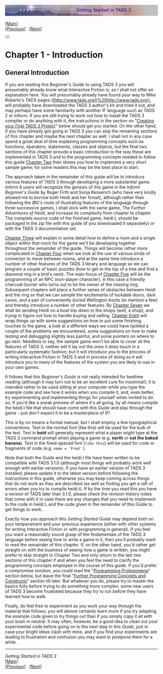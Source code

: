 [![](topbar.jpg)](index.html)

[\[Main\]](index.html)  
*[\[Previous\]](newchapterwithtext.htm)
  [\[Next\]](creatingyourfirsttads3project.htm)*

|     |
|:----|
|     |

  

# Chapter 1 - Introduction

## General Introduction

If you are reading this Beginner's Guide to using TADS 3 you will
presumably already know what Interactive Fiction is, so I shall not
offer an explanation here. You will presumably already have found your
way to Mike Roberts's TADS pages
([http://www.tads.org](%20http://www.tads.org)), will probably have
downloaded the TADS 3 author's kit and tried it out, and may perhaps
have some familiarity with another IF language such as TADS 2 or Inform.
If you are still trying to work out how to install the TADS 3 compiler
or do anything with it, the instructions in the section on "[Creating
your First TADS 3 Project](creatingyourfirsttads3project.htm)" below
should get you started. On the other hand, if you have already got going
in TADS 3 you can skip the remaining sections of this chapter and maybe
the next chapter as well. I shall not in any case spend a great deal of
time explaining programming concepts such as functions, operators,
statements, classes and objects, but the final two sections of this
chapter provide a basic introduction to the way these are implemented in
TADS 3 and to the programming concepts needed to follow this guide
[Chapter Two](chapter2.htm) then shows you how to implement a very short
sample game; for some readers this may be the best place to start.

The approach taken in the remainder of this guide will be to introduce
various features of TADS 3 through developing a more substantial game.
Inform 6 users will recognize the genesis of this game in the *Inform
Beginner's Guide* by Roger Firth and Sonja Kesserich (who have very
kindly allowed me to borrow both Heidi and her forest), although rather
than following the *IBG's* route of illustrating features of the
language through three successive games, I shall stick with the same
game, *The Further Adventures of Heidi*, and increase its complexity
from chapter to chapter. The complete source code of the finished game,
heidi.t, should be packaged in the zip file with this guide (if you
downloaded it separately) or with the TADS 3 documentation set.

[Chapter Three](startinganewgame.htm) will explain in some detail how to
define a room and a single object within that room for the game we'll be
developing together throughout the remainder of the guide. Things will
become rather more complicated in [Chapter Four](basictravel.htm) when
we look at the use of various kinds of connector to move between rooms,
and at the same time introduce a number of other features of the TADS 3
library and language so we can program a couple of basic puzzles (how to
get to the top of a tree and find a diamond ring in a bird's nest). The
main focus of [Chapter Five](settingthescene.htm) will be the
programming of an NPC (non-player character), in this case a friendly
charcoal-burner who turns out to be the owner of the missing ring.
Subsequent chapters will place a further series of obstacles between
Heidi and the ring so that we can sample the excitements of lockable
doors, dark caves, and a pair of conveniently buried Wellington boots
(to mention a few) and thereby introduce a number of other features. By
[Chapter Seven](lettherebelight.htm) we shall be sending Heidi on a boat
trip down to the shops (well, a shop), and trying to figure out how to
handle buying and selling. [Chapter Eight](fillinginsomegaps.htm) will
wrap things up with some suggestions on how to put some finishing
touches to the game, a look at a different ways we could have tackled a
couple of the problems we encountered, some suggestions on how to make
testing and debugging slightly less painful, and some pointers on where
to go next. Needless to say, the sample game won’t be able to cover all
the features of TADS 3, neither will it lay out the ones it does touch
in a particularly systematic fashion; but it will introduce you to the
process of writing Interactive Fiction in TADS 3 and in process of doing
so it will introduce you to many of the features of the system you are
likely to use in your own games.

It follows that this *Beginner's Guide* is not really intended for
bedtime reading (although it may turn out to be an excellent cure for
insomnia!); it is intended rather to be used sitting at your computer
while you type the example code and see how it works when you compile
it, and, even better, try experimenting and implementing things for
yourself when invited to do so. If you'd like a sneak preview of where
it's all going, by all means compile the heidi.t file that should have
come with this *Guide* and play through the game - just don't expect it
to be a masterpiece of IF!

This is by no means a formal manual, but I shall employ a few
typographical conventions. Text in the normal font (like this) will be
used for the bulk of the text. Text in **bold** will generally represent
what a player might type at the TADS 3 command prompt when playing a
game (e.g. **north** or **eat the baked banana**). Text in the
fixed-spaced font (`like this`) will be used for code or fragments of
code (e.g. `name = 'Fred'` ).

Note that both the *Guide* and the heidi.t file have been written to be
compatible with TADS 3.1.0 (although most things will probably work well
enough with earlier versions). If you have an earlier version of TADS 3
installed, please update it to the latest version before following the
instructions in this guide, otherwise you may keep coming across things
that do not work as they are described (as well as finding you get a
raft of errors when you try to compile heidi.t). If by the time you read
this you have a version of TADS later than 3.1.0, please check the
revision history notes that come with it in case there are any changes
that you need to implement to the code in heidi.t, and the code given in
the remainder of this Guide to get things to work.

Exactly how you approach this *Getting Started Guide* may depend both on
your temperament and your previous experience (either with other systems
for writing Interactive Fiction or with programming in general). If you
feel you want a reasonably sound grasp of the findamentals of the TADS 3
language before seeing how to write a game in it, then you'll probably
want to read the remainder of this chapter. If, on the other hand, you'd
rather get straight on with the business of seeing how a game is
written, you might prefer to skip straight to Chapter Two and only
return to the last two sections of this chapter if and when you feel the
need to clarify the programming concepts employed in the course of this
guide. If you'd prefer a compromise solution, you could read the
"[Programming Prolegomena](programmingprolegomena.htm)" section below,
but leave the final "[Further Programming Concepts and
Constructs](furtherprogramming.htm)" section till later. But whatever
you do, please try to master the basics fully before trying to do
something more complex; some new users of TADS 3 become frustrated
because they try to run before they have learned how to walk.

Finally, do feel free to experiment as you work your way through the
material that follows; you will almost certainly learn more if you try
adapting the example code given to try things out than if you simply
copy it all with your brain in neutral. It may often, however, be a good
idea to clean out your experimental code before going on to the next
step in this *Guide*, just in case your bright ideas clash with mine,
and if you find your experiments are leading to frustration and
confusion you may want to postpone them for a while.

------------------------------------------------------------------------

*Getting Started in TADS 3*  
[\[Main\]](index.html)  
*[\[Previous\]](newchapterwithtext.htm)
  [\[Next\]](creatingyourfirsttads3project.htm)*
